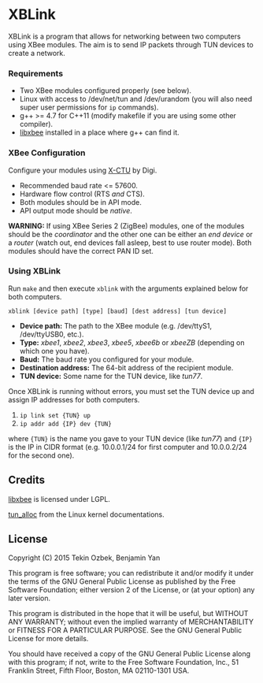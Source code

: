 # XBLink
XBLink is a program that allows for networking between two computers using XBee
modules. The aim is to send IP packets through TUN devices to create a network.

### Requirements
* Two XBee modules configured properly (see below).
* Linux with access to /dev/net/tun and /dev/urandom (you will also need super
user permissions for `ip` commands).
* g++ >= 4.7 for C++11 (modify makefile if you are using some other compiler).
* [libxbee](https://code.google.com/p/libxbee/) installed in a place where g++
can find it.

### XBee Configuration
Configure your modules using [X-CTU](http://www.digi.com/support/productdetail?pid=3352&type=utilities)
by Digi.

* Recommended baud rate <= 57600.
* Hardware flow control (RTS *and* CTS).
* Both modules should be in API mode. 
* API output mode should be *native*.

**WARNING:** If using XBee Series 2 (ZigBee) modules, one of the modules should
be the *coordinator* and the other one can be either an *end device* or a
*router* (watch out, end devices fall asleep, best to use router mode). Both
modules should have the correct PAN ID set.

### Using XBLink
Run `make` and then execute `xblink` with the arguments explained below for both
computers.

```
xblink [device path] [type] [baud] [dest address] [tun device]
```

* **Device path:** The path to the XBee module (e.g. /dev/ttyS1, /dev/ttyUSB0,
etc.).
* **Type:** *xbee1*, *xbee2*, *xbee3*, *xbee5*, *xbee6b* or *xbeeZB* (depending
on which one you have).
* **Baud:** The baud rate you configured for your module.
* **Destination address:** The 64-bit address of the recipient module.
* **TUN device:** Some name for the TUN device, like *tun77*.

Once XBLink is running without errors, you must set the TUN device up and assign
IP addresses for both computers.

1. `ip link set {TUN} up`
2. `ip addr add {IP} dev {TUN}`

where `{TUN}` is the name you gave to your TUN device (like *tun77*) and `{IP}`
is the IP in CIDR format (e.g. 10.0.0.1/24 for first computer and 10.0.0.2/24
for the second one).

## Credits
[libxbee](https://code.google.com/p/libxbee/) is licensed under LGPL.

[tun_alloc](https://www.kernel.org/doc/Documentation/networking/tuntap.txt) from
the Linux kernel documentations.

## License
Copyright (C) 2015 Tekin Ozbek, Benjamin Yan

This program is free software; you can redistribute it and/or modify it under
the terms of the GNU General Public License as published by the Free Software
Foundation; either version 2 of the License, or (at your option) any later
version.

This program is distributed in the hope that it will be useful, but WITHOUT ANY
WARRANTY; without even the implied warranty of MERCHANTABILITY or FITNESS FOR A
PARTICULAR PURPOSE.  See the GNU General Public License for more details.

You should have received a copy of the GNU General Public License along with
this program; if not, write to the Free Software Foundation, Inc., 51 Franklin
Street, Fifth Floor, Boston, MA 02110-1301 USA.
